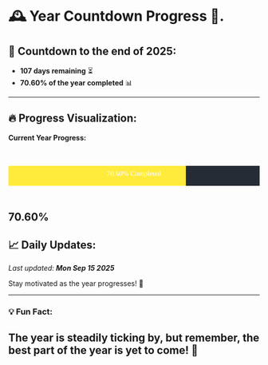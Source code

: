 
# &#x1F570; **Year Countdown Progress** &#x1F389;.

## &#x1F4C5; Countdown to the end of 2025:
- **107 days remaining** &#x23F3;
- **70.60% of the year completed** &#x1F4CA;

---

## &#x1F525; **Progress Visualization**:

**Current Year Progress:**

<br><br>
![Progress Bar](https://raw.githubusercontent.com/dayanidigv/year-countdown-progress/main/progress-bar.svg)
<br><br>

**70.60%**
---

## &#x1F4C8; **Daily Updates**:

_Last updated: **Mon Sep 15 2025**_

Stay motivated as the year progresses! &#x1F680;

--- 

### &#x1F4A1; **Fun Fact:**
The year is steadily ticking by, but remember, the best part of the year is yet to come! &#x1F31F;
---
